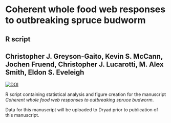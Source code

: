 Coherent whole food web responses to outbreaking spruce budworm
=========

R script
--------

Christopher J. Greyson-Gaito, Kevin S. McCann, Jochen Fruend, Christopher J. Lucarotti, M. Alex Smith, Eldon S. Eveleigh
----------

[![DOI](https://zenodo.org/badge/DOI/10.5281/zenodo.1305400.svg)](https://doi.org/10.5281/zenodo.1305400)

R script containing statistical analysis and figure creation for the manuscript *Coherent whole food web responses to outbreaking spruce budworm*.

Data for this manuscript will be uploaded to Dryad prior to publication of this manuscript.


